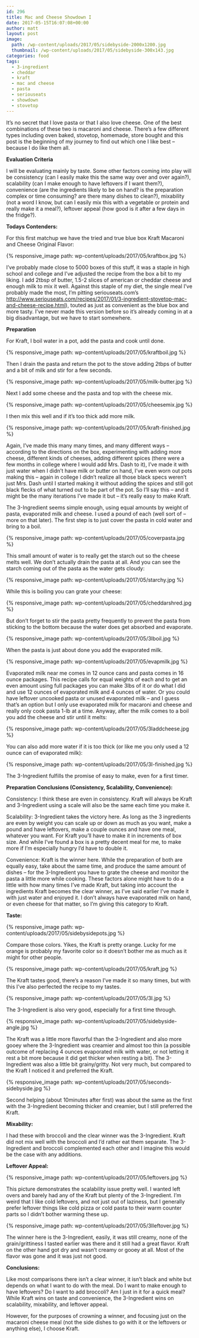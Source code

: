 ```yaml
---
id: 296
title: Mac and Cheese Showdown I
date: 2017-05-15T16:07:08+00:00
author: matt
layout: post
image: 
  path: /wp-content/uploads/2017/05/sidebyside-2000x1200.jpg
  thumbnail: /wp-content/uploads/2017/05/sidebyside-300x143.jpg
categories: food
tags:
  - 3-ingredient
  - cheddar
  - kraft
  - mac and cheese
  - pasta
  - seriouseats
  - showdown
  - stovetop
---
```

It&#8217;s no secret that I love pasta or that I also love cheese. One of the best combinations of these two is macaroni and cheese. There&#8217;s a few different types including oven baked, stovetop, homemade, store bought and this post is the beginning of my journey to find out which one I like best &#8211; because I do like them all. <!--more-->

**Evaluation Criteria**

I will be evaluating mainly by taste. Some other factors coming into play will be consistency (can I easily make this the same way over and over again?), scalability (can I make enough to have leftovers if I want them?), convenience (are the ingredients likely to be on hand? is the preparation complex or time consuming? are there many dishes to clean?), mixability (not a word I know, but can I easily mix this with a vegetable or protein and really make it a meal?), leftover appeal (how good is it after a few days in the fridge?).

**Todays Contenders:**

For this first matchup we have the tried and true blue box Kraft Macaroni and Cheese Original Flavor:

{% responsive_image path: wp-content/uploads/2017/05/kraftbox.jpg %}

I&#8217;ve probably made close to 5000 boxes of this stuff, it was a staple in high school and college and I&#8217;ve adjusted the recipe from the box a bit to my liking. I add 2tbsp of butter, 1.5-2 slices of american or cheddar cheese and enough milk to mix it well. Against this staple of my diet, the single meal I&#8217;ve probably made the most, I&#8217;m pitting seriouseats.com&#8217;s http://www.seriouseats.com/recipes/2017/01/3-ingredient-stovetop-mac-and-cheese-recipe.html), touted as just as convenient as the blue box and more tasty. I&#8217;ve never made this version before so it&#8217;s already coming in at a big disadvantage, but we have to start somewhere.

**Preparation** 

For Kraft, I boil water in a pot, add the pasta and cook until done.

{% responsive_image path: wp-content/uploads/2017/05/kraftboil.jpg %}

Then I drain the pasta and return the pot to the stove adding 2tbps of butter and a bit of milk and stir for a few seconds.

{% responsive_image path: wp-content/uploads/2017/05/milk-butter.jpg %}

Next I add some cheese and the pasta and top with the cheese mix.

{% responsive_image path: wp-content/uploads/2017/05/cheesemix.jpg %}

I then mix this well and if it&#8217;s too thick add more milk.

{% responsive_image path: wp-content/uploads/2017/05/kraft-finished.jpg %}

Again, I&#8217;ve made this many many times, and many different ways &#8211; according to the directions on the box, experimenting with adding more cheese, different kinds of cheeses, adding different spices (there were a few months in college where I would add Mrs. Dash to it), I&#8217;ve made it with just water when I didn&#8217;t have milk or butter on hand, I&#8217;ve even worn out pots making this &#8211; again in college I didn&#8217;t realize all those black specs weren&#8217;t just Mrs. Dash until I started making it without adding the spices and still got black flecks of what turned out to be part of the pot. So I&#8217;ll say this &#8211; and it might be the many iterations I&#8217;ve made it but &#8211; it&#8217;s really easy to make Kraft.

The 3-Ingredient seems simple enough, using equal amounts by weight of pasta, evaporated milk and cheese. I used a pound of each (well sort of &#8211; more on that later). The first step is to just cover the pasta in cold water and bring to a boil.

{% responsive_image path: wp-content/uploads/2017/05/coverpasta.jpg %}

This small amount of water is to really get the starch out so the cheese melts well. We don&#8217;t actually drain the pasta at all. And you can see the starch coming out of the pasta as the water gets cloudy:

{% responsive_image path: wp-content/uploads/2017/05/starchy.jpg %}

While this is boiling you can grate your cheese:

{% responsive_image path: wp-content/uploads/2017/05/cheddarshred.jpg %}

But don&#8217;t forget to stir the pasta pretty frequently to prevent the pasta from sticking to the bottom because the water does get absorbed and evaporate.

{% responsive_image path: wp-content/uploads/2017/05/3Iboil.jpg %}

When the pasta is just about done you add the evaporated milk.

{% responsive_image path: wp-content/uploads/2017/05/evapmilk.jpg %}

Evaporated milk near me comes in 12 ounce cans and pasta comes in 16 ounce packages. This recipe calls for equal weights of each and to get an even amount using full packages you can make 3lbs of it or do what I did and use 12 ounces of evaporated milk and 4 ounces of water. Or you could have leftover uncooked pasta or unused evaporated milk &#8211; and I guess that&#8217;s an option but I only use evaporated milk for macaroni and cheese and really only cook pasta 1-lb at a time. Anyway, after the milk comes to a boil you add the cheese and stir until it melts:

{% responsive_image path: wp-content/uploads/2017/05/3Iaddcheese.jpg %}

You can also add more water if it is too thick (or like me you only used a 12 ounce can of evaporated milk):

{% responsive_image path: wp-content/uploads/2017/05/3I-finished.jpg %}

The 3-Ingredient fulfills the promise of easy to make, even for a first timer.

**Preparation Conclusions (Consistency, Scalability, Convenience):**

Consistency: I think these are even in consistency. Kraft will always be Kraft and 3-Ingredient using a scale will also be the same each time you make it.

Scalability: 3-Ingredient takes the victory here. As long as the 3 ingredients are even by weight you can scale up or down as much as you want, make a pound and have leftovers, make a couple ounces and have one meal, whatever you want. For Kraft you&#8217;ll have to make it in increments of box size. And while I&#8217;ve found a box is a pretty decent meal for me, to make more if I&#8217;m especially hungry I&#8217;d have to double it.

Convenience: Kraft is the winner here. While the preparation of both are equally easy, take about the same time, and produce the same amount of dishes &#8211; for the 3-Ingredient you have to grate the cheese and monitor the pasta a little more while cooking. These factors alone might have to do a little with how many times I&#8217;ve made Kraft, but taking into account the ingredients Kraft becomes the clear winner, as I&#8217;ve said earlier I&#8217;ve made it with just water and enjoyed it. I don&#8217;t always have evaporated milk on hand, or even cheese for that matter, so I&#8217;m giving this category to Kraft.

**Taste:**

{% responsive_image path: wp-content/uploads/2017/05/sidebysidepots.jpg %}

Compare those colors. Yikes, the Kraft is pretty orange. Lucky for me orange is probably my favorite color so it doesn&#8217;t bother me as much as it might for other people.

{% responsive_image path: wp-content/uploads/2017/05/kraft.jpg %}

The Kraft tastes good, there&#8217;s a reason I&#8217;ve made it so many times, but with this I&#8217;ve also perfected the recipe to my tastes.

{% responsive_image path: wp-content/uploads/2017/05/3I.jpg %}

The 3-Ingredient is also very good, especially for a first time through.

{% responsive_image path: wp-content/uploads/2017/05/sidebyside-angle.jpg %}

The Kraft was a little more flavorful than the 3-Ingredient and also more gooey where the 3-Ingredient was creamier and almost too thin (a possible outcome of replacing 4 ounces evaporated milk with water, or not letting it rest a bit more because it did get thicker when resting a bit). The 3-Ingredient was also a little bit grainy/gritty. Not very much, but compared to the Kraft I noticed it and preferred the Kraft.

{% responsive_image path: wp-content/uploads/2017/05/seconds-sidebyside.jpg %}

Second helping (about 10minutes after first) was about the same as the first with the 3-Ingredient becoming thicker and creamier, but I still preferred the Kraft.

**Mixability:**

I had these with broccoli and the clear winner was the 3-Ingredient. Kraft did not mix well with the broccoli and I&#8217;d rather eat them separate. The 3-Ingredient and broccoli complemented each other and I imagine this would be the case with any additions.

**Leftover Appeal:**

{% responsive_image path: wp-content/uploads/2017/05/leftovers.jpg %}

This picture demonstrates the scalability issue pretty well. I wanted left overs and barely had any of the Kraft but plenty of the 3-Ingredient. I&#8217;m weird that I like cold leftovers, and not just out of laziness, but I generally prefer leftover things like cold pizza or cold pasta to their warm counter parts so I didn&#8217;t bother warming these up.

{% responsive_image path: wp-content/uploads/2017/05/3Ileftover.jpg %}

The winner here is the 3-Ingredient, easily, it was still creamy, none of the grain/grittiness I tasted earlier was there and it still had a great flavor. Kraft on the other hand got dry and wasn&#8217;t creamy or gooey at all. Most of the flavor was gone and it was just not good.

**Conclusions:**

Like most comparisons there isn&#8217;t a clear winner, it isn&#8217;t black and white but depends on what I want to do with the meal. Do I want to make enough to have leftovers? Do I want to add broccoli? Am I just in it for a quick meal? While Kraft wins on taste and convenience, the 3-Ingredient wins on scalability, mixability, and leftover appeal.

However, for the purposes of crowning a winner, and focusing just on the macaroni cheese meal (not the side dishes to go with it or the leftovers or anything else), I choose Kraft.
